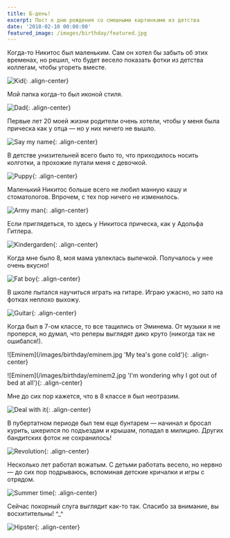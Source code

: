 ```yaml
---
title: Б-день!
excerpt: Пост к дню рождения со смешными картинками из детства
date: '2018-02-10 00:00:00'
featured_image: /images/birthday/featured.jpg
---
```


Когда-то Никитос был маленьким. Сам он хотел бы забыть об этих временах, но решил, что будет весело показать фотки из детства коллегам, чтобы угореть вместе.

![Kid](/images/birthday/kid.jpg 'Папин стиляга, мамин симпатяга'){: .align-center}

Мой папка когда-то был иконой стиля.

![Dad](/images/birthday/dad.jpg 'Икона стиля'){: .align-center}

Первые лет 20 моей жизни родители очень хотели, чтобы у меня была прическа как у отца — но у них ничего не вышло.

![Say my name](/images/birthday/say_my_name.jpg 'Say my name'){: .align-center}

В детстве унизительней всего было то, что приходилось носить колготки, а прохожие путали меня с девочкой.

![Puppy](/images/birthday/puppy.jpg 'Карапуз'){: .align-center}

Маленький Никитос больше всего не любил манную кашу и стоматологов. Впрочем, с тех пор ничего не изменилось.

![Army man](/images/birthday/army_man.jpg 'Воин'){: .align-center}

Если приглядеться, то здесь у Никитоса прическа, как у Адольфа Гитлера.

![Kindergarden](/images/birthday/kindergarden.jpg 'Найдите X'){: .align-center}

Когда мне было 8, моя мама увлеклась выпечкой. Получалось у нее очень вкусно!

![Fat boy](/images/birthday/fat.jpg 'Не злоупотребляйте слойками'){: .align-center}

В школе пытался научиться играть на гитаре. Играю ужасно, но зато на фотках неплохо выхожу.

![Guitar](/images/birthday/guitar.jpg 'Белый снег, серый лёд'){: .align-center}

Когда был в 7-ом классе, то все тащились от Эминема. От музыки я не проперся, но думал, что реперы выглядят дико круто (никогда так не ошибался!).

![Eminem](/images/birthday/eminem.jpg 'My tea's gone cold'){: .align-center}

![Eminem](/images/birthday/eminem2.jpg 'I'm wondering why I got out of bed at all'){: .align-center}

Мне до сих пор кажется, что в 8 классе я был неотразим.

![Deal with it](/images/birthday/deal_with_it.jpg 'Deal with it'){: .align-center}

В пубертатном периоде был тем еще бунтарем — начинал и бросал курить, шкерился по подъездам и крышам, попадал в милицию. Других бандитских фоток не сохранилось!

![Revolution](/images/birthday/che.jpg 'Кто-'){: .align-center}

Несколько лет работал вожатым. С детьми работать весело, но нервно — до сих пор подрываюсь, вспоминая детские кричалки и игры с отрядом.

![Summer time](/images/birthday/summer.jpg 'Мама, у меня 20 детей'){: .align-center}

Сейчас покорный слуга выглядит как-то так. Спасибо за внимание, вы восхитительны! ^_^

![Hipster](/images/birthday/hipster.png 'Всем смузи за счет заведения'){: .align-center}